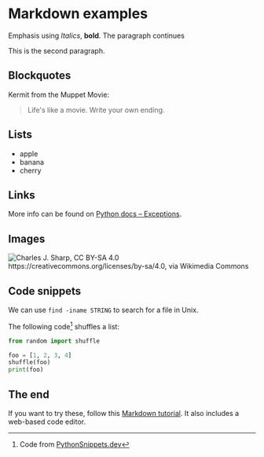 # Markdown examples

Emphasis using *Italics*, **bold**.
The paragraph continues

This is the second paragraph.

## Blockquotes

Kermit from the Muppet Movie:

> Life's like a movie. Write your own ending.

## Lists

- apple
- banana
- cherry

## Links

More info can be found on [Python docs – Exceptions](https://docs.python.org/3/reference/executionmodel.html#exceptions).

## Images

![Charles J. Sharp, CC BY-SA 4.0 <https://creativecommons.org/licenses/by-sa/4.0>, via Wikimedia Commons](https://upload.wikimedia.org/wikipedia/commons/thumb/8/81/Scarlet_darter_%28Crocothemis_erythraea%29_female_Bulgaria.jpg/320px-Scarlet_darter_%28Crocothemis_erythraea%29_female_Bulgaria.jpg)

## Code snippets

We can use `find -iname STRING` to search for a file in Unix.

The following code[^1] shuffles a list:

```python
from random import shuffle

foo = [1, 2, 3, 4]
shuffle(foo) 
print(foo)
```

## The end

If you want to try these, follow this [Markdown tutorial](https://commonmark.org/help/tutorial). It also includes a web-based code editor.

[^1]: Code from [PythonSnippets.dev](https://pythonsnippets.dev/snippet/23/)
